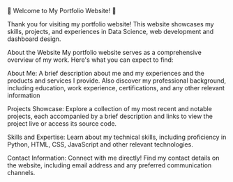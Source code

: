 🙌 Welcome to My Portfolio Website! 🙌

Thank you for visiting my portfolio website! This website showcases my skills, projects, and experiences in Data Science, web development and dashboard design.

About the Website
My portfolio website serves as a comprehensive overview of my work. Here's what you can expect to find:

About Me: A brief description about me and my experiences and the products and services I provide. Also discover my professional background, including education, work experience, certifications, and any other relevant information

Projects Showcase: Explore a collection of my most recent and notable projects, each accompanied by a brief description and links to view the project live or access its source code.

Skills and Expertise: Learn about my technical skills, including proficiency in Python, HTML, CSS, JavaScript and other relevant technologies.

Contact Information: Connect with me directly! Find my contact details on the website, including email address and any preferred communication channels.
